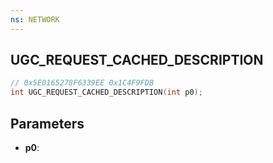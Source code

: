 ```yaml
---
ns: NETWORK
---
```

## UGC_REQUEST_CACHED_DESCRIPTION

```c
// 0x5E0165278F6339EE 0x1C4F9FDB
int UGC_REQUEST_CACHED_DESCRIPTION(int p0);
```

## Parameters
* **p0**:
